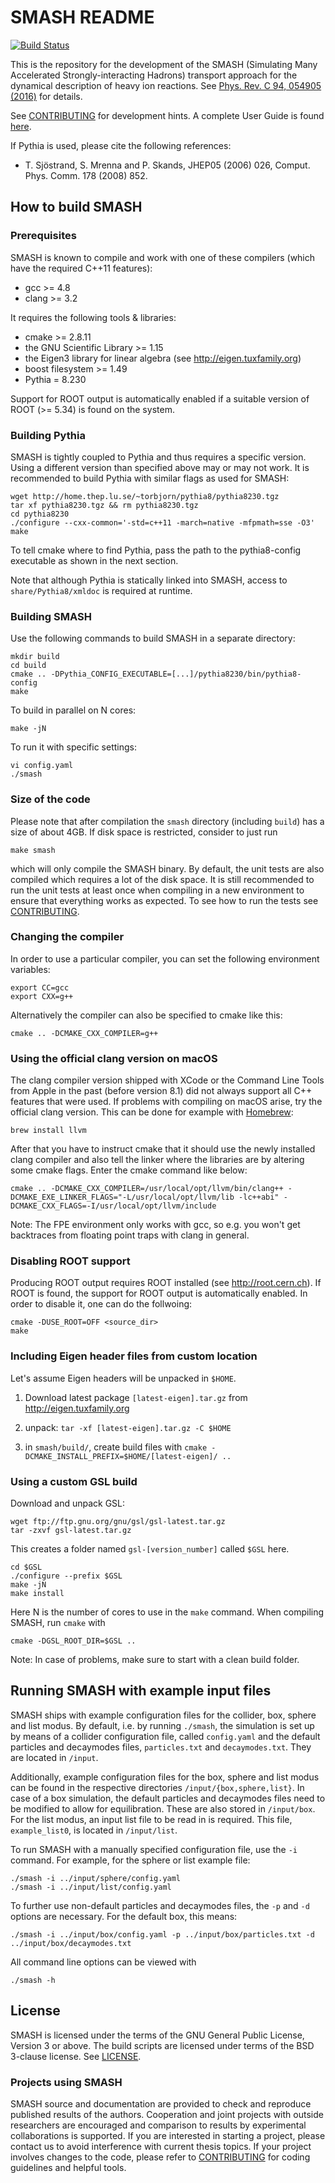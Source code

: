 # SMASH README

[![Build Status](https://travis-ci.com/smash-transport/smash-devel.svg?token=6MyxHigvN4vzHpS29fsG&branch=master)](https://travis-ci.com/smash-transport/smash-devel)

This is the repository for the development of the SMASH (Simulating Many
Accelerated Strongly-interacting Hadrons) transport approach for the dynamical
description of heavy ion reactions. See [Phys. Rev. C 94, 054905
(2016)](https://arxiv.org/abs/1606.06642) for details.

See [CONTRIBUTING](CONTRIBUTING.md) for development hints. A complete User
Guide is found [here](https://fias.uni-frankfurt.de/~smash/extra/user/).

If Pythia is used, please cite the following references:

* T. Sjöstrand, S. Mrenna and P. Skands, JHEP05 (2006) 026,
  Comput. Phys. Comm. 178 (2008) 852.

## How to build SMASH

### Prerequisites

SMASH is known to compile and work with one of these compilers (which have the
required C++11 features):
- gcc >= 4.8
- clang >= 3.2

It requires the following tools & libraries:
- cmake >= 2.8.11
- the GNU Scientific Library >= 1.15
- the Eigen3 library for linear algebra (see http://eigen.tuxfamily.org)
- boost filesystem >= 1.49
- Pythia = 8.230

Support for ROOT output is automatically enabled if a suitable version of ROOT
(>= 5.34) is found on the system.


### Building Pythia

SMASH is tightly coupled to Pythia and thus requires a specific version. Using
a different version than specified above may or may not work. It is recommended
to build Pythia with similar flags as used for SMASH:

    wget http://home.thep.lu.se/~torbjorn/pythia8/pythia8230.tgz
    tar xf pythia8230.tgz && rm pythia8230.tgz
    cd pythia8230
    ./configure --cxx-common='-std=c++11 -march=native -mfpmath=sse -O3'
    make

To tell cmake where to find Pythia, pass the path to the pythia8-config
executable as shown in the next section.

Note that although Pythia is statically linked into SMASH, access to
`share/Pythia8/xmldoc` is required at runtime.


### Building SMASH

Use the following commands to build SMASH in a separate directory:

    mkdir build
    cd build
    cmake .. -DPythia_CONFIG_EXECUTABLE=[...]/pythia8230/bin/pythia8-config
    make

To build in parallel on N cores:

    make -jN

To run it with specific settings:

    vi config.yaml
    ./smash


### Size of the code

Please note that after compilation the `smash` directory (including `build`)
has a size of about 4GB. If disk space is restricted, consider to just run

    make smash

which will only compile the SMASH binary. By default, the unit tests are also
compiled which requires a lot of the disk space. It is still recommended to run
the unit tests at least once when compiling in a new environment to ensure that
everything works as expected. To see how to run the tests see
[CONTRIBUTING](CONTRIBUTING.md).


### Changing the compiler

In order to use a particular compiler, you can set the following environment
variables:

    export CC=gcc
    export CXX=g++

Alternatively the compiler can also be specified to cmake like this:

    cmake .. -DCMAKE_CXX_COMPILER=g++


### Using the official clang version on macOS

The clang compiler version shipped with XCode or the Command Line Tools from
Apple in the past (before version 8.1) did not always support all C++ features
that were used. If problems with compiling on macOS arise, try the official
clang version. This can be done for example with [Homebrew](http://brew.sh):

    brew install llvm

After that you have to instruct cmake that it should use the newly installed
clang compiler and also tell the linker where the libraries are by altering some
cmake flags. Enter the cmake command like below:

    cmake .. -DCMAKE_CXX_COMPILER=/usr/local/opt/llvm/bin/clang++ -DCMAKE_EXE_LINKER_FLAGS="-L/usr/local/opt/llvm/lib -lc++abi" -DCMAKE_CXX_FLAGS=-I/usr/local/opt/llvm/include

Note: The FPE environment only works with gcc, so e.g. you won't get backtraces
from floating point traps with clang in general.


### Disabling ROOT support

Producing ROOT output requires ROOT installed (see http://root.cern.ch).
If ROOT is found, the support for ROOT output is automatically enabled.
In order to disable it, one can do the follwoing:

    cmake -DUSE_ROOT=OFF <source_dir>
    make


### Including Eigen header files from custom location

Let's assume Eigen headers will be unpacked in `$HOME`.

1. Download latest package `[latest-eigen].tar.gz` from http://eigen.tuxfamily.org

2. unpack: `tar -xf [latest-eigen].tar.gz -C $HOME`

3. in `smash/build/`, create build files with `cmake -DCMAKE_INSTALL_PREFIX=$HOME/[latest-eigen]/ ..`


### Using a custom GSL build

Download and unpack GSL:

    wget ftp://ftp.gnu.org/gnu/gsl/gsl-latest.tar.gz
    tar -zxvf gsl-latest.tar.gz

This creates a folder named `gsl-[version_number]` called `$GSL` here.

    cd $GSL
    ./configure --prefix $GSL
    make -jN
    make install

Here N is the number of cores to use in the `make` command. When compiling
SMASH, run `cmake` with

    cmake -DGSL_ROOT_DIR=$GSL ..

Note: In case of problems, make sure to start with a clean build folder.


## Running SMASH with example input files

SMASH ships with example configuration files for the collider, box, sphere and
list modus. By default, i.e. by running `./smash`, the simulation is set up by
means of a collider configuration file, called `config.yaml` and the default
particles and decaymodes files, `particles.txt` and `decaymodes.txt`. They are
located in `/input`.

Additionally, example configuration files for the box, sphere and list modus can
be found in the respective directories `/input/{box,sphere,list}`. In case of a
box simulation, the default particles and decaymodes files need to be modified
to allow for equilibration. These are also stored in `/input/box`. For the list
modus, an input list file to be read in is required. This file, `example_list0`,
is located in `/input/list`.

To run SMASH with a manually specified configuration file, use the `-i` command.
For example, for the sphere or list example file:

    ./smash -i ../input/sphere/config.yaml
    ./smash -i ../input/list/config.yaml

To further use non-default particles and decaymodes files, the `-p`
and `-d` options are necessary. For the default box, this means:

    ./smash -i ../input/box/config.yaml -p ../input/box/particles.txt -d ../input/box/decaymodes.txt

All command line options can be viewed with

    ./smash -h


## License

SMASH is licensed under the terms of the GNU General Public License, Version 3
or above. The build scripts are licensed under terms of the BSD 3-clause
license. See [LICENSE](LICENSE).

### Projects using SMASH

SMASH source and documentation are provided to check and
reproduce published results of the authors. Cooperation and joint projects with outside
researchers are encouraged and comparison to results by experimental collaborations
is supported. If you are interested in starting a project, please contact us to avoid
interference with current thesis topics. If your project involves changes to the code,
please refer to [CONTRIBUTING](CONTRIBUTING.md) for coding guidelines and
helpful tools.

